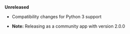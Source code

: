 **Unreleased**

* Compatibility changes for Python 3 support

* **Note:** Releasing as a community app with version 2.0.0

